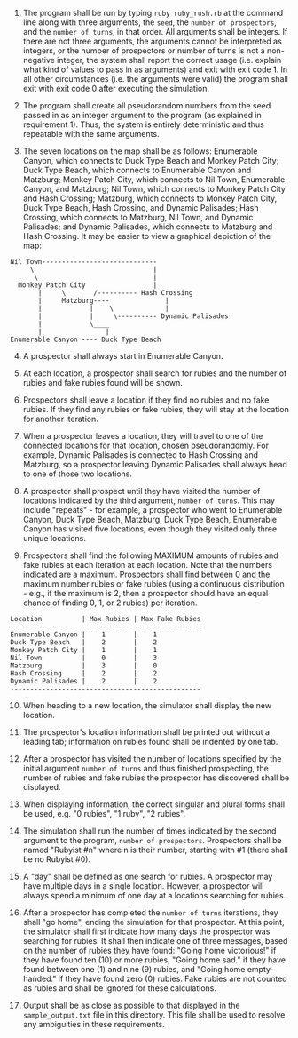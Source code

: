 1. The program shall be run by typing `ruby ruby_rush.rb` at the command line along with three arguments, the `seed`, the `number of prospectors`, and the `number of turns`, in that order.  All arguments shall be integers.  If there are not three arguments, the arguments cannot be interpreted as integers, or the number of prospectors or number of turns is not a non-negative integer, the system shall report the correct usage (i.e. explain what kind of values to pass in as arguments) and exit with exit code 1.  In all other circumstances (i.e. the arguments were valid) the program shall exit with exit code 0 after executing the simulation.

2. The program shall create all pseudorandom numbers from the seed passed in as an integer argument to the program (as explained in requirement 1).  Thus, the system is entirely deterministic and thus repeatable with the same arguments.

3. The seven locations on the map shall be as follows: Enumerable Canyon, which connects to Duck Type Beach and Monkey Patch City; Duck Type Beach, which connects to Enumerable Canyon and Matzburg; Monkey Patch City, which connects to Nil Town, Enumerable Canyon, and Matzburg; Nil Town, which connects to Monkey Patch City and Hash Crossing; Matzburg, which connects to Monkey Patch City, Duck Type Beach, Hash Crossing, and Dynamic Palisades; Hash Crossing, which connects to Matzburg, Nil Town, and Dynamic Palisades; and Dynamic Palisades, which connects to Matzburg and Hash Crossing.  It may be easier to view a graphical depiction of the map:

```
Nil Town-----------------------------
     \                              |
      \                             |
  Monkey Patch City                 |
       |     \       /---------- Hash Crossing
       |     Matzburg----              |
       |            |    \             |
       |            |     \---------- Dynamic Palisades
       |            \____
       |                |
Enumerable Canyon ---- Duck Type Beach
```

4. A prospector shall always start in Enumerable Canyon.

5. At each location, a prospector shall search for rubies and the number of rubies and fake rubies found will be shown.

6. Prospectors shall leave a location if they find no rubies and no fake rubies.  If they find any rubies or fake rubies, they will stay at the location for another iteration.

7. When a prospector leaves a location, they will travel to one of the connected locations for that location, chosen pseudorandomly.  For example, Dynamic Palisades is connected to Hash Crossing and Matzburg, so a prospector leaving Dynamic Palisades shall always head to one of those two locations.

8. A prospector shall prospect until they have visited the number of locations indicated by the third argument, `number of turns`.  This may include "repeats" - for example, a prospector who went to Enumerable Canyon, Duck Type Beach, Matzburg, Duck Type Beach, Enumerable Canyon has visited five locations, even though they visited only three unique locations.

9. Prospectors shall find the following MAXIMUM amounts of rubies and fake rubies at each iteration at each location.  Note that the numbers indicated are a maximum.  Prospectors shall find between 0 and the maximum number rubies or fake rubies (using a continuous distribution - e.g., if the maximum is 2, then a prospector should have an equal chance of finding 0, 1, or 2 rubies) per iteration.

```
Location          | Max Rubies | Max Fake Rubies
------------------------------------------------
Enumerable Canyon |    1       |    1
Duck Type Beach   |    2       |    2
Monkey Patch City |    1       |    1
Nil Town          |    0       |    3
Matzburg          |    3       |    0
Hash Crossing     |    2       |    2
Dynamic Palisades |    2       |    2
------------------------------------------------
```

10. When heading to a new location, the simulator shall display the new location.

11. The prospector's location information shall be printed out without a leading tab; information on rubies found shall be indented by one tab.

12. After a prospector has visited the number of locations specified by the initial argument `number of turns` and thus finished prospecting, the number of rubies and fake rubies the prospector has discovered shall be displayed.

13. When displaying information, the correct singular and plural forms shall be used, e.g. "0 rubies", "1 ruby", "2 rubies".

14. The simulation shall run the number of times indicated by the second argument to the program, `number of prospectors`.  Prospectors shall be named "Rubyist #n" where n is their number, starting with #1 (there shall be no Rubyist #0).

14. A "day" shall be defined as one search for rubies.  A prospector may have multiple days in a single location.  However, a prospector will always spend a minimum of one day at a locations searching for rubies.

15. After a prospector has completed the `number of turns` iterations, they shall "go home", ending the simulation for that prospector.  At this point, the simulator shall first indicate how many days the prospector was searching for rubies.  It shall then indicate one of three messages, based on the number of rubies they have found: "Going home victorious!" if they have found ten (10) or more rubies, "Going home sad." if they have found between one (1) and nine (9) rubies, and "Going home empty-handed." if they have found zero (0) rubies.  Fake rubies are not counted as rubies and shall be ignored for these calculations.

16. Output shall be as close as possible to that displayed in the `sample_output.txt` file in this directory.  This file shall be used to resolve any ambiguities in these requirements.